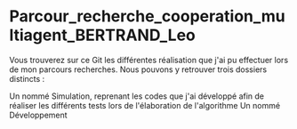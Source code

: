 # Parcour_recherche_cooperation_multiagent_BERTRAND_Leo
Vous trouverez sur ce Git les différentes réalisation que j'ai pu effectuer lors de mon parcours recherches.
Nous pouvons y retrouver trois dossiers distincts :

Un nommé Simulation, reprenant les codes que j'ai développé afin de réaliser les différents tests lors de l'élaboration de l'algorithme
Un nommé Développement

